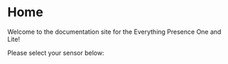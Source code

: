 # Home

Welcome to the documentation site for the Everything Presence One and Lite!

Please select your sensor below:


